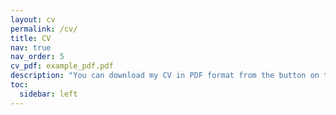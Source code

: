 ```yaml
---
layout: cv
permalink: /cv/
title: CV
nav: true
nav_order: 5
cv_pdf: example_pdf.pdf
description: "You can download my CV in PDF format from the button on the right."
toc:
  sidebar: left
---
```

